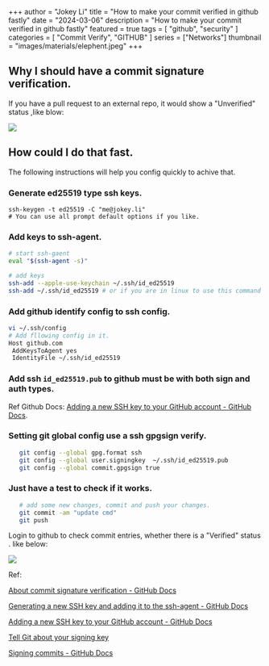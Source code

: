 +++
author = "Jokey Li"
title = "How to make your commit verified in github fastly"
date = "2024-03-06"
description = "How to make your commit verified in github fastly"
featured = true
tags = [
    "github",
    "security"
]
categories = [
    "Commit Verify",
    "GITHUB"
]
series = ["Networks"]
thumbnail = "images/materials/elephent.jpeg"
+++

## Why I should have a commit signature verification.

If you  have a pull request to an external repo, it would show a "Unverified" status ,like blow:

![](/images/articles/2024-03-06-16-07-00-image.png) 

## How could I do that fast.

The following instructions will help you config quickly to achive that.

### Generate ed25519 type ssh keys.

```
ssh-keygen -t ed25519 -C "me@jokey.li"
# You can use all prompt default options if you like.
```

### Add keys to ssh-agent.

```bash
# start ssh-gaent 
eval "$(ssh-agent -s)"

# add keys
ssh-add --apple-use-keychain ~/.ssh/id_ed25519
ssh-add ~/.ssh/id_ed25519 # or if you are in linux to use this command
```

### Add github identify config to ssh config.

```bash
vi ~/.ssh/config
# Add fllowing config in it.
Host github.com
 AddKeysToAgent yes
 IdentityFile ~/.ssh/id_ed25519
```

### Add ssh `id_ed25519.pub` to github must be with **both** sign and **auth** types.

Ref Github Docs: [Adding a new SSH key to your GitHub account - GitHub Docs](https://docs.github.com/en/authentication/connecting-to-github-with-ssh/adding-a-new-ssh-key-to-your-github-account).

### Setting git global config use a ssh gpgsign verify.

```bash
   git config --global gpg.format ssh
   git config --global user.signingkey  ~/.ssh/id_ed25519.pub
   git config --global commit.gpgsign true 
```

### Just have a  test to check if it works.

```bash
   # add some new changes, commit and push your changes.
   git commit -am "update cmd"
   git push
```

Login to github to check commit entries,  whether there is a "Verified" status . like below:

![](/images/articles//2024-03-06-15-54-16-image.png)

Ref: 

[About commit signature verification - GitHub Docs](https://docs.github.com/en/authentication/managing-commit-signature-verification/about-commit-signature-verification)

[Generating a new SSH key and adding it to the ssh-agent - GitHub Docs](https://docs.github.com/en/authentication/connecting-to-github-with-ssh/generating-a-new-ssh-key-and-adding-it-to-the-ssh-agent)

[Adding a new SSH key to your GitHub account - GitHub Docs](https://docs.github.com/en/authentication/connecting-to-github-with-ssh/adding-a-new-ssh-key-to-your-github-account)

[Tell Git about your signing key](https://docs.github.com/en/authentication/managing-commit-signature-verification/telling-git-about-your-signing-key)

[Signing commits - GitHub Docs](https://docs.github.com/en/authentication/managing-commit-signature-verification/signing-commits)

